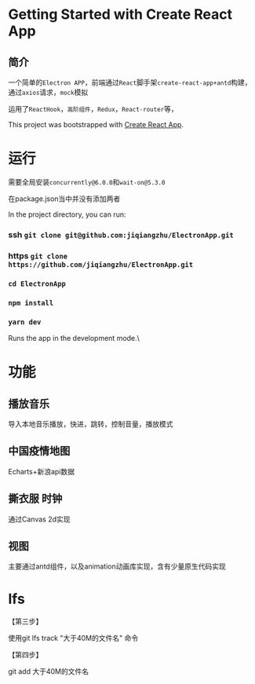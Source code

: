 # Getting Started with Create React App
## 简介
一个简单的`Electron APP`，前端通过`React`脚手架`create-react-app+antd`构建，通过`axios`请求，`mock`模拟

运用了`ReactHook`，`高阶组件`，`Redux`，`React-router`等，

This project was bootstrapped with [Create React App](https://github.com/facebook/create-react-app).
# 运行

需要全局安装`concurrently@6.0.0`和`wait-on@5.3.0`

在package.json当中并没有添加两者

In the project directory, you can run:
### ssh `git clone git@github.com:jiqiangzhu/ElectronApp.git`
### https `git clone https://github.com/jiqiangzhu/ElectronApp.git`
### `cd ElectronApp`
### `npm install`
### `yarn dev`

Runs the app in the development mode.\

# 功能
## 播放音乐
导入本地音乐播放，快进，跳转，控制音量，播放模式

## 中国疫情地图
Echarts+新浪api数据

## 撕衣服 时钟
通过Canvas 2d实现

## 视图
主要通过antd组件，以及animation动画库实现，含有少量原生代码实现

# lfs
【第三步】

使用git lfs track "大于40M的文件名" 命令


【第四步】

git add 大于40M的文件名